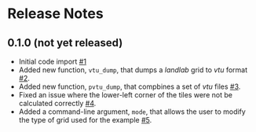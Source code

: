 # Release Notes

## 0.1.0 (not yet released)

- Initial code import [#1](https://github.com/mcflugen/landlab-parallel/issues/1)
- Added new function, `vtu_dump`, that dumps a *landlab* grid to *vtu* format
  [#2](https://github.com/mcflugen/landlab-parallel/issues/2).
- Added new function, `pvtu_dump`, that compbines a set of *vtu* files
  [#3](https://github.com/mcflugen/landlab-parallel/issues/3).
- Fixed an issue where the lower-left corner of the tiles were not be calculated
  correctly [#4](https://github.com/mcflugen/landlab-parallel/issues/4).
- Added a command-line argument, `mode`, that allows the user to modify
  the type of grid used for the example
  [#5](https://github.com/mcflugen/landlab-parallel/issues/5).
